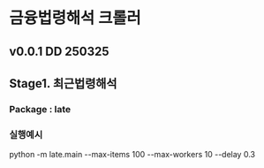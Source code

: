 # 금융법령해석 크롤러

## v0.0.1 DD 250325

## Stage1. 최근법령해석

### Package : late

### 실행예시
python -m late.main --max-items 100 --max-workers 10 --delay 0.3